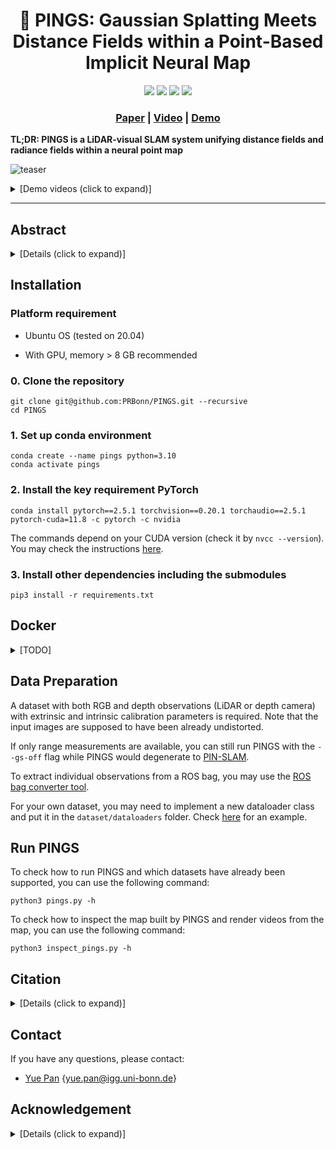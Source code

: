 <p align="center">

  <h1 align="center">📌 PINGS: Gaussian Splatting Meets Distance Fields within a Point-Based Implicit Neural Map</h1>

  <p align="center">
    <a href="https://github.com/PRBonn/PINGS#run-pings"><img src="https://img.shields.io/badge/python-3670A0?style=flat-square&logo=python&logoColor=ffdd54" /></a>
    <a href="https://github.com/PRBonn/PINGS#installation"><img src="https://img.shields.io/badge/Linux-FCC624?logo=linux&logoColor=black" /></a>
    <a href="https://www.ipb.uni-bonn.de/wp-content/papercite-data/pdf/pan2025rss.pdf"><img src="https://img.shields.io/badge/Paper-pdf-<COLOR>.svg?style=flat-square" /></a>
    <a href="https://github.com/PRBonn/PINGS/blob/main/LICENSE"><img src="https://img.shields.io/badge/License-MIT-blue.svg?style=flat-square" /></a>
  </p>
  <h3 align="center"><a href="https://www.ipb.uni-bonn.de/wp-content/papercite-data/pdf/pan2025rss.pdf">Paper</a> | <a href="https://www.youtube.com/watch?v=XuOLoZdcReA&t=2s">Video</a> | <a href="https://www.youtube.com/watch?v=bbAw_ZC_1fI">Demo</a> </h3>
  <div align="center"></div>
</p>

**TL;DR: PINGS is a LiDAR-visual SLAM system unifying distance fields and radiance fields within a neural point map**

![teaser](https://github.com/user-attachments/assets/0ec8b71d-8902-445c-a07c-f9a7e08fb3e2)

<details>
  <summary>[Demo videos (click to expand)]</summary>


### Rendering from PINGS map of Bonn

| example 1 | example 2 |
| :-: | :-: |
| <video src='https://github.com/user-attachments/assets/bff4c53a-a5b8-4912-86af-7cb1bfa4248f'> | <video src='https://github.com/user-attachments/assets/a8e5be1c-bc64-4f39-92b1-31a6eea48b25'> |

| example 3 | example 4 |
| :-: | :-: |
| <video src='https://github.com/user-attachments/assets/f7f69d77-9b67-4cf0-a491-f57f96f6f940'> | <video src='https://github.com/user-attachments/assets/a6733384-39ff-443a-a26e-66429bf5cf4e'> |


### SLAM demo

| HKU | KITTI |
| :-: | :-: |
| <video src='https://github.com/user-attachments/assets/d4de3d86-589d-4f84-ad30-102fdac9fb53'> | <video src='https://github.com/user-attachments/assets/332c8633-6ff6-4dc2-bd42-19944cc8cfed'> | 


</details>

----

## Abstract

<details>
  <summary>[Details (click to expand)]</summary>
Robots require high-fidelity reconstructions of their environment for effective operation. Such scene representations should be both, geometrically accurate and photorealistic to support downstream tasks. While this can be achieved by building distance fields from range sensors and radiance fields from cameras, the scalable incremental mapping of both fields consistently and at the same time with high quality remains challenging. In this paper, we propose a novel map representation that unifies a continuous signed distance field and a Gaussian splatting radiance field within an elastic and compact point-based implicit neural map. By enforcing geometric consistency between these fields, we achieve mutual improvements by exploiting both modalities. We devise a LiDAR-visual SLAM system called PINGS using the proposed map representation and evaluate it on several challenging large-scale datasets. Experimental results demonstrate that PINGS can incrementally build globally consistent distance and radiance fields encoded with a compact set of neural points. Compared to the state-of-the-art methods, PINGS achieves superior photometric and geometric rendering at novel views by leveraging the constraints from the distance field. Furthermore, by utilizing dense photometric cues and multi-view consistency from the radiance field, PINGS produces more accurate distance fields, leading to improved odometry estimation and mesh reconstruction.
</details>


## Installation

### Platform requirement

* Ubuntu OS (tested on 20.04)

* With GPU, memory > 8 GB recommended

### 0. Clone the repository

```
git clone git@github.com:PRBonn/PINGS.git --recursive
cd PINGS
```

### 1. Set up conda environment

```
conda create --name pings python=3.10
conda activate pings
```

### 2. Install the key requirement PyTorch

```
conda install pytorch==2.5.1 torchvision==0.20.1 torchaudio==2.5.1 pytorch-cuda=11.8 -c pytorch -c nvidia
```

The commands depend on your CUDA version (check it by `nvcc --version`). You may check the instructions [here](https://pytorch.org/get-started/previous-versions/).


### 3. Install other dependencies including the submodules

```
pip3 install -r requirements.txt
```

## Docker
<details>
  <summary>[TODO]</summary>

</details>

## Data Preparation

A dataset with both RGB and depth observations (LiDAR or depth camera) with extrinsic and intrinsic calibration parameters is required. Note that the input images are supposed to have been already undistorted.

If only range measurements are available, you can still run PINGS with the `--gs-off` flag while PINGS would degenerate to [PIN-SLAM](https://github.com/PRBonn/PIN_SLAM).

To extract individual observations from a ROS bag, you may use the [ROS bag converter tool](https://github.com/YuePanEdward/rosbag_converter).

For your own dataset, you may need to implement a new dataloader class and put it in the `dataset/dataloaders` folder. 
Check [here](https://github.com/PRBonn/PINGS/blob/main/dataset/dataloaders/ipb_car.py) for an example.


## Run PINGS


To check how to run PINGS and which datasets have already been supported, you can use the following command:

```
python3 pings.py -h 
```

To check how to inspect the map built by PINGS and render videos from the map, you can use the following command:

```
python3 inspect_pings.py -h 
```

## Citation

<details>
  <summary>[Details (click to expand)]</summary>


If you use PINGS for any academic work, please cite our original [paper](https://www.roboticsproceedings.org/rss21/p040.pdf).

```
@inproceedings{pan2025rss,
title = {{PINGS: Gaussian Splatting Meets Distance Fields within a Point-Based Implicit Neural Map}},
author = {Y. Pan and X. Zhong and L. Jin and L. Wiesmann and M. Popovi\'c and J. Behley and C. Stachniss},
booktitle= {Robotics: Science and Systems (RSS)},
year = {2025},
codeurl = {https://github.com/PRBonn/PINGS},
url = {https://www.ipb.uni-bonn.de/wp-content/papercite-data/pdf/pan2025rss.pdf}
}
```
</details>

## Contact
If you have any questions, please contact:

- [Yue Pan](https://www.ipb.uni-bonn.de/people/yue-pan/index.html) {[yue.pan@igg.uni-bonn.de]()}


## Acknowledgement

<details>
  <summary>[Details (click to expand)]</summary>

PINGS is built on top of our previous work [PIN-SLAM](https://github.com/PRBonn/PIN_SLAM) and we thank the authors for the following works:

* [3DGS](https://github.com/graphdeco-inria/gaussian-splatting)
* [Gaussian Surfels](https://github.com/turandai/gaussian_surfels)
* [2DGS](https://github.com/hbb1/2d-gaussian-splatting)
* [Scaffold-GS](https://github.com/city-super/Scaffold-GS)
* [MonoGS](https://github.com/muskie82/MonoGS)
* [Oxford Spires Dataset](https://github.com/ori-drs/oxford_spires_dataset)

</details>
